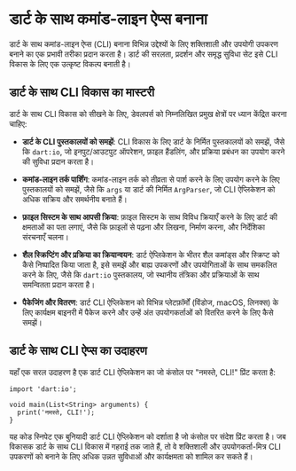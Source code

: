 # डार्ट के साथ कमांड-लाइन ऐप्स बनाना

डार्ट के साथ कमांड-लाइन ऐप्स (CLI) बनाना विभिन्न उद्देश्यों के लिए शक्तिशाली और उपयोगी उपकरण बनाने का एक प्रभावी तरीका प्रदान करता है। डार्ट की सरलता, प्रदर्शन और समृद्ध सुविधा सेट इसे CLI विकास के लिए एक उत्कृष्ट विकल्प बनाती है।

## डार्ट के साथ CLI विकास का मास्टरी

डार्ट के साथ CLI विकास को सीखने के लिए, डेवलपर्स को निम्नलिखित प्रमुख क्षेत्रों पर ध्यान केंद्रित करना चाहिए:

- **डार्ट के CLI पुस्तकालयों को समझें**: CLI विकास के लिए डार्ट के निर्मित पुस्तकालयों को समझें, जैसे कि `dart:io`, जो इनपुट/आउटपुट ऑपरेशन, फ़ाइल हैंडलिंग, और प्रक्रिया प्रबंधन का उपयोग करने की सुविधा प्रदान करता है।
  
- **कमांड-लाइन तर्क पार्शिंग**: कमांड-लाइन तर्क को तीव्रता से पार्श करने के लिए उपयोग करने के लिए पुस्तकालयों को समझें, जैसे कि `args` या डार्ट की निर्मित `ArgParser`, जो CLI ऐप्लिकेशन को अधिक सक्रिय और समर्थनीय बनाते हैं।
  
- **फ़ाइल सिस्टम के साथ आपसी क्रिया**: फ़ाइल सिस्टम के साथ विविध क्रियाएँ करने के लिए डार्ट की क्षमताओं का पता लगाएं, जैसे कि फ़ाइलों से पढ़ना और लिखना, निर्माण करना, और निर्देशिका संरचनाएँ चलना।
  
- **शैल स्क्रिप्टिंग और प्रक्रिया का क्रियान्वयन**: डार्ट ऐप्लिकेशन के भीतर शैल कमांड्स और स्क्रिप्ट को कैसे निष्पादित किया जाता है, इसे समझें और बाह्य उपकरणों और उपयोगिताओं के साथ समकलित करने के लिए, जैसे कि `dart:io` पुस्तकालय, जो स्थानीय तंत्रिका और प्रक्रियाओं के साथ समन्वितता प्रदान करता है।
  
- **पैकेजिंग और वितरण**: डार्ट CLI ऐप्लिकेशन को विभिन्न प्लेटफ़ॉर्मों (विंडोज, macOS, लिनक्स) के लिए कार्यक्षम बाइनरी में पैकेज करने और उन्हें अंत उपयोगकर्ताओं को वितरित करने के लिए कैसे समझें।

## डार्ट के साथ CLI ऐप्स का उदाहरण

यहाँ एक सरल उदाहरण है एक डार्ट CLI ऐप्लिकेशन का जो कंसोल पर "नमस्ते, CLI!" प्रिंट करता है:

```
import 'dart:io';

void main(List<String> arguments) {
  print('नमस्ते, CLI!');
}

```
यह कोड स्निपेट एक बुनियादी डार्ट CLI ऐप्लिकेशन को दर्शाता है जो कंसोल पर संदेश प्रिंट करता है। जब विकासक डार्ट के साथ CLI विकास में गहराई तक जाते हैं, तो वे शक्तिशाली और उपयोगकर्ता-मित्र CLI उपकरणों को बनाने के लिए अधिक उन्नत सुविधाओं और कार्यक्षमता को शामिल कर सकते हैं।